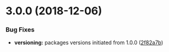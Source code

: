 <a name="3.0.0"></a>
# 3.0.0 (2018-12-06)


### Bug Fixes

* **versioning:** packages versions initiated from 1.0.0 ([2f82a7b](https://github.com/BlueBaseJS/cli/commit/2f82a7b))



